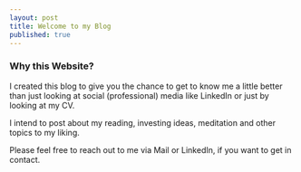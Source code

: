```yaml
---
layout: post
title: Welcome to my Blog
published: true
---
```


### Why this Website?

I created this blog to give you the chance to get to know me a little better than just looking at social (professional) media like LinkedIn or just by looking at my CV.

I intend to post about my reading, investing ideas, meditation and other topics to my liking.

Please feel free to reach out to me via Mail or LinkedIn, if you want to get in contact.
